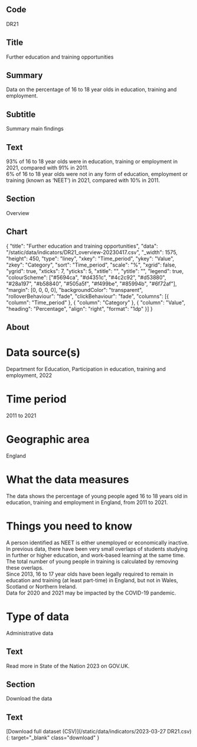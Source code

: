 ## Code
DR21

## Title
Further education and training opportunities

## Summary
Data on the percentage of 16 to 18 year olds in education, training and employment.

## Subtitle
Summary main findings

## Text
93% of 16 to 18 year olds were in education, training or employment in 2021, compared with 91% in 2011.
<br>
6% of 16 to 18 year olds were not in any form of education, employment or training (known as ‘NEET’) in 2021, compared with 10% in 2011.

## Section
Overview

## Chart
{ "title": "Further education and training opportunities", "data": "/static/data/indicators/DR21_overview-20230417.csv", "_width": 1575, "height": 450, "type": "liney", "xkey": "Time_period", "ykey": "Value", "zkey": "Category", "sort": "Time_period", "scale": "%", "xgrid": false, "ygrid": true, "xticks": 7, "yticks": 5, "xtitle": "", "ytitle": "", "legend": true, "colourScheme": ["#5694ca", "#d4351c", "#4c2c92", "#d53880", "#28a197", "#b58840", "#505a5f", "#f499be", "#85994b", "#6f72af"], "margin": [0, 0, 0, 0], "backgroundColor": "transparent", "rolloverBehaviour": "fade", "clickBehaviour": "fade", "columns": [{ "column": "Time_period" }, { "column": "Category" }, { "column": "Value", "heading": "Percentage", "align": "right", "format": "1dp" }] }

## About
# Data source(s)
Department for Education, Participation in education, training and employment, 2022

# Time period
2011 to 2021

# Geographic area
England

# What the data measures
The data shows the percentage of young people aged 16 to 18 years old in education, training and employment in England, from 2011 to 2021.

# Things you need to know
A person identified as NEET is either unemployed or economically inactive. In previous data, there have been very small overlaps of students studying in further or higher education, and work-based learning at the same time. The total number of young people in training is calculated by removing these overlaps.
<br>
Since 2013, 16 to 17 year olds have been legally required to remain in education and training (at least part-time) in England, but not in Wales, Scotland or Northern Ireland. 
<br>
Data for 2020 and 2021 may be impacted by the COVID-19 pandemic.

# Type of data
Administrative data

## Text
Read more in State of the Nation 2023 on GOV.UK.

## Section
Download the data

## Text
[Download full dataset (CSV)](/static/data/indicators/2023-03-27 DR21.csv){: target="_blank" class="download" }
